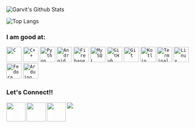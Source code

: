 <!-- ### Hi there 👋 -->

![Garvit's Github Stats](https://github-readme-stats.vercel.app/api?username=khuranagarvit019&show_icons=true&bg_color=204886,3967A2,204886&title_color=091441&text_color=ffffff&icon_color=091441)


![Top Langs](https://github-readme-stats.vercel.app/api/top-langs/?username=khuranagarvit019&show_icons=true&bg_color=204886,3967A2,204886&title_color=091441&text_color=ffffff&icon_color=091441)




### I am good at:
<code><img width="40px" src="https://img.icons8.com/color/2x/c-programming.png" title="C"/></code>
<code><img width="40px" src="https://img.icons8.com/color/2x/c-plus-plus-logo.png" title="C++"/></code>
<code><img width="40px" src="https://img.icons8.com/color/48/000000/python.png" title="Python"/></code>
<code><img width="40px" src="https://img.icons8.com/fluent/96/android-os.png" title="Android Development"/></code>
<code><img width="40px" src="https://img.icons8.com/color/2x/firebase.png" title="Firebase"/></code></code>
<code><img width="40px" src="https://img.icons8.com/ios/50/000000/mysql-logo.png" title="MySQL"/></code>
<code><img width="40px" src="https://img.icons8.com/fluent/2x/github.png" title="GitHub"/></code>
<code><img width="40px" src="https://img.icons8.com/color/2x/git.png" title="Git"/></code>
<code><img width="40px" src="https://img.icons8.com/color/2x/kotlin.png" title="Kotlin"/></code>
<code><img width="40px" src="https://img.icons8.com/fluent/96/console.png" title="Terminal"/></code>
<code><img width="40px" src="https://img.icons8.com/color/2x/linux.png" title="Linux"/></code>
<code><img width="40px" src="https://img.icons8.com/windows/48/323573/fedora.png" title="Fedora"/></code>
<code><img width="40px" src="https://img.icons8.com/color/48/000000/arduino.png" title="Arduino"/></code>


### Let's Connect!!

<a href="https://www.linkedin.com/in/khuranagarvit019/">
  <img align="left" width="50px" src="https://img.icons8.com/plasticine/2x/linkedin.png" />
</a>
<a href="https://www.facebook.com/gar.khurana/">
  <img align="left" width="50px" src="https://img.icons8.com/plasticine/2x/facebook-new.png" />
</a>
<a href = "mailto: khuranagarvit019@gmail.com">
  <img align="left" width="50px" src="https://img.icons8.com/plasticine/2x/gmail.png" />
</a>



<!--
**khuranagarvit019/khuranagarvit019** is a ✨ _special_ ✨ repository because its `README.md` (this file) appears on your GitHub profile.

Here are some ideas to get you started:

- 🔭 I’m currently working on ...
- 🌱 I’m currently learning ...
- 👯 I’m looking to collaborate on ...
- 🤔 I’m looking for help with ...
- 💬 Ask me about ...
- 📫 How to reach me: ...
- 😄 Pronouns: ...
- ⚡ Fun fact: ...
-->






















![](https://komarev.com/ghpvc/?username=khuranagarvit019&show_icons=true&bg_color=204886,3967A2,204886&title_color=091441&text_color=ffffff&icon_color=091441)
